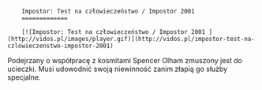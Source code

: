 
        Impostor: Test na człowieczeństwo / Impostor 2001 
        =============
        
        [![Impostor: Test na człowieczeństwo / Impostor 2001 ](http://vidos.pl/images/player.gif)](http://vidos.pl/impostor-test-na-czlowieczenstwo-impostor-2001)
        
        
 Podejrzany o współpracę z kosmitami Spencer Olham zmuszony jest do ucieczki. Musi udowodnić swoją niewinność zanim złapią go służby specjalne.
    